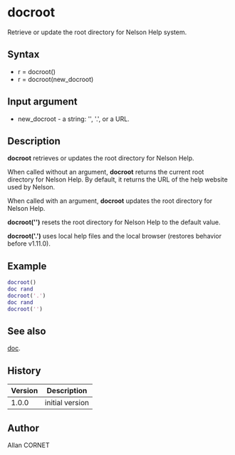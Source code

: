 # docroot

Retrieve or update the root directory for Nelson Help system.

## Syntax

- r = docroot()
- r = docroot(new_docroot)

## Input argument

- new_docroot - a string: '', '.', or a URL.

## Description

  <p><b>docroot</b> retrieves or updates the root directory for Nelson Help.</p>
  <p>When called without an argument, <b>docroot</b> returns the current root directory for Nelson Help. By default, it returns the URL of the help website used by Nelson.</p>
  <p>When called with an argument, <b>docroot</b> updates the root directory for Nelson Help.</p>
  <p><b>docroot('')</b> resets the root directory for Nelson Help to the default value.</p>
  <p><b>docroot('.')</b> uses local help files and the local browser (restores behavior before v1.11.0).</p>

## Example

```matlab
docroot()
doc rand
docroot('.')
doc rand
docroot('')
```

## See also

[doc](../help_browser/doc.md).

## History

| Version | Description     |
| ------- | --------------- |
| 1.0.0   | initial version |

## Author

Allan CORNET
